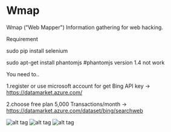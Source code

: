 Wmap
====

Wmap ("Web Mapper") Information gathering for web hacking.

Requirement

sudo pip install selenium

sudo apt-get install phantomjs #phantomjs version 1.4 not work

You need to..

1.register or use microsoft account for get Bing API key -> https://datamarket.azure.com/

2.choose free plan 5,000 Transactions/month -> https://datamarket.azure.com/dataset/bing/searchweb

![alt tag](http://blog.mayaseven.com/wp-content/uploads/2014/07/wmap_1.5.png)
![alt tag](http://mayaseven.com/img/wmap8.png)
![alt tag](http://mayaseven.com/img/wmap9.png)
